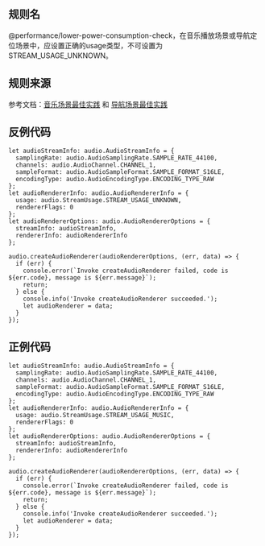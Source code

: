 ## 规则名

@performance/lower-power-consumption-check，在音乐播放场景或导航定位场景中，应设置正确的usage类型，不可设置为STREAM_USAGE_UNKNOWN。

## 规则来源

参考文档：[音乐场景最佳实践](https://developer.huawei.com/consumer/cn/doc/best-practices/bpta-music-playback-scenarios) 和
[导航场景最佳实践](https://developer.huawei.com/consumer/cn/doc/best-practices/bpta-navigation-scenarios)

## 反例代码

```
let audioStreamInfo: audio.AudioStreamInfo = {
  samplingRate: audio.AudioSamplingRate.SAMPLE_RATE_44100,
  channels: audio.AudioChannel.CHANNEL_1,
  sampleFormat: audio.AudioSampleFormat.SAMPLE_FORMAT_S16LE,
  encodingType: audio.AudioEncodingType.ENCODING_TYPE_RAW
};
let audioRendererInfo: audio.AudioRendererInfo = {
  usage: audio.StreamUsage.STREAM_USAGE_UNKNOWN,
  rendererFlags: 0
};
let audioRendererOptions: audio.AudioRendererOptions = {
  streamInfo: audioStreamInfo,
  rendererInfo: audioRendererInfo
};

audio.createAudioRenderer(audioRendererOptions, (err, data) => {
  if (err) {
    console.error(`Invoke createAudioRenderer failed, code is ${err.code}, message is ${err.message}`);
    return;
  } else {
    console.info('Invoke createAudioRenderer succeeded.');
    let audioRenderer = data;
  }
});
```

## 正例代码

```
let audioStreamInfo: audio.AudioStreamInfo = {
  samplingRate: audio.AudioSamplingRate.SAMPLE_RATE_44100,
  channels: audio.AudioChannel.CHANNEL_1,
  sampleFormat: audio.AudioSampleFormat.SAMPLE_FORMAT_S16LE,
  encodingType: audio.AudioEncodingType.ENCODING_TYPE_RAW
};
let audioRendererInfo: audio.AudioRendererInfo = {
  usage: audio.StreamUsage.STREAM_USAGE_MUSIC,
  rendererFlags: 0
};
let audioRendererOptions: audio.AudioRendererOptions = {
  streamInfo: audioStreamInfo,
  rendererInfo: audioRendererInfo
};

audio.createAudioRenderer(audioRendererOptions, (err, data) => {
  if (err) {
    console.error(`Invoke createAudioRenderer failed, code is ${err.code}, message is ${err.message}`);
    return;
  } else {
    console.info('Invoke createAudioRenderer succeeded.');
    let audioRenderer = data;
  }
});
```